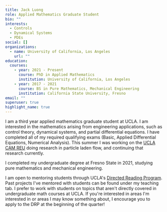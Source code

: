 ```yaml
---
title: Jack Luong
role: Applied Mathematics Graduate Student
bio: ""
interests:
  - Controls
  - Dynamical Systems
  - PDEs
social: []
organizations:
  - name: University of California, Los Angeles
    url: ""
education:
  courses:
    - year: 2021 - Present
      course: PhD in Applied Mathematics
      institution: University of California, Los Angeles
    - year: 2017 - 2021
      course: BS in Pure Mathematics, Mechanical Engineering
      institution: California State University, Fresno
email: ""
superuser: true
highlight_name: true
---
```

I am a third year applied mathematics graduate student at UCLA.  I am interested in the mathematics arising from engineering applications, such as control theory, dynamical systems, and partial differential equations.  I have completed all of my required qualifying exams (Basic, Applied Differential Equations, Numerical Analysis).  This summer I was working on the [UCLA CAM REU](https://www.math.ucla.edu/~bertozzi/WORKFORCE/REU2022Topics.html) doing research in particle laden flow, and continuing that research currently.

I completed my undergraduate degree at Fresno State in 2021, studying pure mathematics and mechanical engineering.

I﻿ am open to mentoring students through UCLA's [Directed Reading Program](https://www.math.ucla.edu/~drp/).  Past projects I've mentored with students can be found under my teaching tab.  I prefer to work with students on topics that aren't directly covered in undergraduate math courses at UCLA.  If you're interested in areas I'm interested in or areas I may know something about, I encourage you to apply to the DRP at the beginning of the quarter!